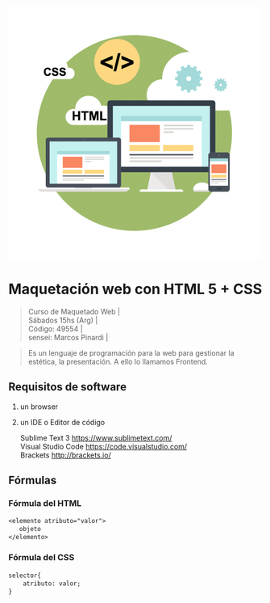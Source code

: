 <img src="https://raw.githubusercontent.com/exegeses/maquetacionWeb-49554/main/port.png">

# Maquetación web con HTML 5 +  CSS
> Curso de Maquetado Web |   
> Sábados 15hs (Arg) |  
> Código: 49554 |  
> sensei: Marcos Pinardi |

> Es un lenguaje de programación para la web para gestionar la estética, la presentación. 
> A ello lo llamamos Frontend.

## Requisitos de software

 1. un browser    
 2. un IDE o Editor de código    
 
    Sublime Text 3 https://www.sublimetext.com/   
    Visual Studio Code https://code.visualstudio.com/  
    Brackets http://brackets.io/  

## Fórmulas  

### Fórmula del HTML

    <elemento atributo="valor">    
       objeto   
    </elemento>
  
### Fórmula del CSS

    selector{
        atributo: valor;
    } 
    
